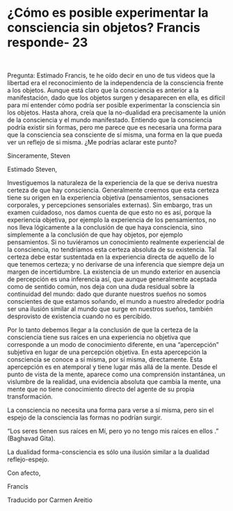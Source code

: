 # ¿Cómo es posible experimentar la consciencia sin objetos? Francis responde- 23

&nbsp;&nbsp;

Pregunta: Estimado Francis, te he o&iacute;do decir en uno de tus videos que la libertad era el reconocimiento de la independencia de la consciencia frente a los objetos. Aunque est&aacute; claro que la consciencia es anterior a la manifestaci&oacute;n, dado que los objetos surgen y desaparecen en ella, es dif&iacute;cil para m&iacute; entender c&oacute;mo podr&iacute;a ser posible experimentar la consciencia sin los objetos. Hasta ahora, cre&iacute;a que la no-dualidad era precisamente la uni&oacute;n de la consciencia y el mundo manifestado. Entiendo que la consciencia podr&iacute;a existir sin formas, pero me parece que es necesaria una forma para que la consciencia sea consciente de s&iacute; misma, una forma en la que pueda ver un reflejo de si misma. &iquest;Me podr&iacute;as aclarar este punto?

Sinceramente, Steven

Estimado Steven,

Investiguemos la naturaleza de la experiencia de la que se deriva nuestra certeza de que hay consciencia. Generalmente creemos que esta certeza tiene su origen en la experiencia objetiva (pensamientos, sensaciones corporales, y percepciones sensoriales externas). Sin embargo, tras un examen cuidadoso, nos damos cuenta de que esto no es as&iacute;, porque la experiencia objetiva, por ejemplo la experiencia de los pensamientos, no nos lleva l&oacute;gicamente a la conclusi&oacute;n de que haya consciencia, sino simplemente a la conclusi&oacute;n de que hay objetos, por ejemplo pensamientos. Si no tuvi&eacute;ramos un conocimiento realmente experiencial de la consciencia, no tendr&iacute;amos esta certeza absoluta de su existencia. Tal certeza debe estar sustentada en la experiencia directa de aquello de lo que tenemos certeza; y no derivarse de una inferencia que siempre deja un margen de incertidumbre. La existencia de un mundo exterior en ausencia de percepci&oacute;n es una inferencia as&iacute;, que aunque generalmente aceptada como de sentido com&uacute;n, nos deja con una duda residual sobre la continuidad del mundo: dado que durante nuestros sue&ntilde;os no somos conscientes de que estamos so&ntilde;ando, el mundo a nuestro alrededor podr&iacute;a ser una ilusi&oacute;n similar al mundo que surge en nuestros sue&ntilde;os, tambi&eacute;n desprovisto de existencia cuando no es percibido.

Por lo tanto debemos llegar a la conclusi&oacute;n de que la certeza de la consciencia tiene sus ra&iacute;ces en una experiencia no objetiva que corresponde a un modo de conocimiento diferente, en una &ldquo;apercepci&oacute;n&rdquo; subjetiva en lugar de una percepci&oacute;n objetiva. En esta apercepci&oacute;n la consciencia se conoce a s&iacute; misma, por s&iacute; misma, directamente. Esta apercepci&oacute;n es en atemporal y tiene lugar m&aacute;s all&aacute; de la mente. Desde el punto de vista de la mente, aparece como una comprensi&oacute;n instant&aacute;nea, un vislumbre de la realidad, una evidencia absoluta que cambia la mente, una mente que no tiene conocimiento directo del agente de su propia transformaci&oacute;n.

La consciencia no necesita una forma para verse a s&iacute; misma, pero sin el espejo de la consciencia las formas no podr&iacute;an surgir.

&ldquo;Los seres tienen sus ra&iacute;ces en M&iacute;, pero yo no tengo mis ra&iacute;ces en ellos .&rdquo; (Baghavad Gita).

La dualidad forma-consciencia es s&oacute;lo una ilusi&oacute;n similar a la dualidad reflejo-espejo.

Con afecto, 

Francis

Traducido por Carmen Areitio

